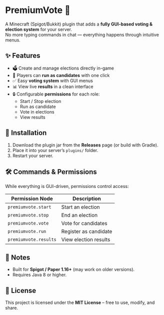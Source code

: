 # PremiumVote 🎉

A Minecraft (Spigot/Bukkit) plugin that adds a **fully GUI-based voting & election system** for your server.  
No more typing commands in chat — everything happens through intuitive menus.

## ✨ Features
- 🗳️ Create and manage elections directly in-game  
- 👤 Players can **run as candidates** with one click  
- ✅ Easy **voting system** with GUI menus  
- 📊 View live **results** in a clean interface  
- 🔒 Configurable **permissions** for each role:
  - Start / Stop election  
  - Run as candidate  
  - Vote in elections  
  - View results  

## 🚀 Installation
1. Download the plugin jar from the **Releases** page (or build with Gradle).  
2. Place it into your server’s `plugins/` folder.  
3. Restart your server.  

## 🛠️ Commands & Permissions
While everything is GUI-driven, permissions control access:  

| Permission Node               | Description                     |
|-------------------------------|---------------------------------|
| `premiumvote.start`           | Start an election               |
| `premiumvote.stop`            | End an election                 |
| `premiumvote.vote`            | Vote for candidates             |
| `premiumvote.run`             | Register as candidate           |
| `premiumvote.results`         | View election results           |

## 📌 Notes
- Built for **Spigot / Paper 1.16+** (may work on older versions).  
- Requires Java 8 or higher.  

## 📜 License
This project is licensed under the **MIT License** – free to use, modify, and share.
